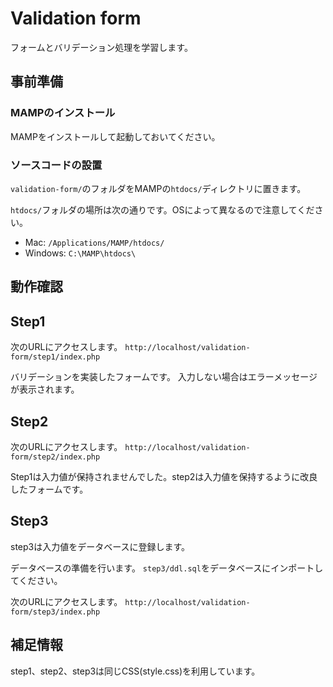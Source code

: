 # Validation form
フォームとバリデーション処理を学習します。

## 事前準備
### MAMPのインストール
MAMPをインストールして起動しておいてください。

### ソースコードの設置
`validation-form/`のフォルダをMAMPの`htdocs/`ディレクトリに置きます。

`htdocs/`フォルダの場所は次の通りです。OSによって異なるので注意してください。
- Mac: `/Applications/MAMP/htdocs/`
- Windows: `C:\MAMP\htdocs\`

## 動作確認

## Step1

次のURLにアクセスします。
`http://localhost/validation-form/step1/index.php`

バリデーションを実装したフォームです。
入力しない場合はエラーメッセージが表示されます。

## Step2

次のURLにアクセスします。
`http://localhost/validation-form/step2/index.php`

Step1は入力値が保持されませんでした。step2は入力値を保持するように改良したフォームです。

## Step3
step3は入力値をデータベースに登録します。

データベースの準備を行います。
`step3/ddl.sql`をデータベースにインポートしてください。

次のURLにアクセスします。
`http://localhost/validation-form/step3/index.php`


## 補足情報

step1、step2、step3は同じCSS(style.css)を利用しています。
